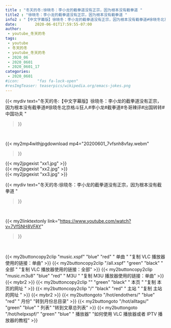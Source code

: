 ```yaml
---
title : "冬天的冬:徐晓冬：李小龙的截拳道没有正宗，因为根本没有截拳道 "
title2 : "徐晓冬：李小龙的截拳道没有正宗，因为根本没有截拳道 "
info2 : "【中文字幕版】徐晓冬：李小龙的截拳道没有正宗，因为根本没有截拳道#徐晓冬北京格斗狂人#李小龙#截拳道#冬哥辣评#出国转转#中国功夫 "
date:        2020-06-01T17:59:55-07:00
author:
 - youtube_冬天的冬
tags:
 - youtube
 - 冬天的冬
 - youtube_冬天的冬
 - 2020_06
 - 2020_0601
 - 2020_0601_17
categories:
 - 2020_0601
#icon:        "fas fa-lock-open"
#resImgTeaser: teaserpics/wikipedia.org/emacs-jokes.png
---
```


{{< mydiv text="冬天的冬:【中文字幕版】徐晓冬：李小龙的截拳道没有正宗，因为根本没有截拳道#徐晓冬北京格斗狂人#李小龙#截拳道#冬哥辣评#出国转转#中国功夫 "
>}}
<br>


{{< my2mp4withjpgdownload mp4="20200601_7vfsnh8vfay.webm"
>}}

{{< my2jpgexist "xx1.jpg" >}}<br>
{{< my2jpgexist "xx2.jpg" >}}<br>
{{< my2jpgexist "xx3.jpg" >}}<br>



{{< mydiv text="冬天的冬:徐晓冬：李小龙的截拳道没有正宗，因为根本没有截拳道 "
>}}
<br>

{{< my2linktextonly link="https://www.youtube.com/watch?v=7VfSNH8VFAY"
>}}


<br>

{{< my2buttoncopy2clip "music.xspf"        "blue"   "red"    " 单曲 "  "复制 VLC 播放器使用的链接：单曲" >}} {{< my2buttoncopy2clip "/all.xspf"         "green"  "black"  " 全部 "  "复制 VLC 播放器使用的链接：全部" >}} {{< my2buttoncopy2clip "music.m3u8"        "blue"   "red"    " M3U  "    "复制 M3U 播放器使用的链接：单曲" >}} {{< mybr2 >}} {{< my2buttoncopy2clip ""                  "green"  "black"  " 本页 "    "复制 本页的网址 " >}} {{< my2buttoncopy2clip "/"                 "black"  "red"    " 主站 "    "复制 主站的网址 " >}} {{< mybr2 >}} {{< my2buttongoto      "/hot/endothers/"   "blue"   "red"    " 月份"   "转到月份总目录" >}} {{< my2buttongoto      "/hot/alltags/"     "green"  "blue"   " 列表"   "转到文章总列表" >}} {{< my2buttongoto      "/hot/helpxspf/"    "green"  "blue"   " 播放器" "如何使用 VLC 播放器或者 IPTV 播放器的教程" >}} 

